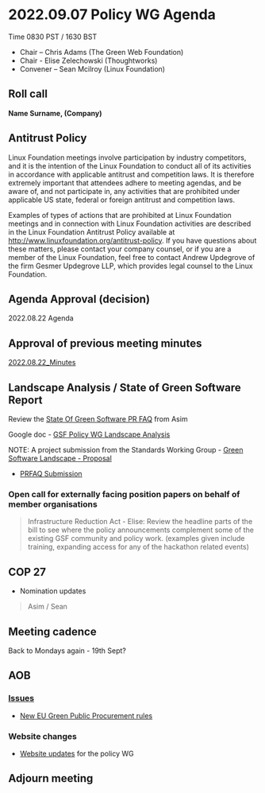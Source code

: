 # 2022.09.07 Policy WG Agenda

Time 0830 PST / 1630 BST

- Chair – Chris Adams (The Green Web Foundation)
- Chair - Elise Zelechowski (Thoughtworks)
- Convener –  Sean Mcilroy (Linux Foundation)

## Roll call

**Name Surname, (Company)**  

## Antitrust Policy
Linux Foundation meetings involve participation by industry competitors, and it is the intention of the Linux Foundation to conduct all of its activities in accordance with applicable antitrust and competition laws. It is therefore extremely important that attendees adhere to meeting agendas, and be aware of, and not participate in, any activities that are prohibited under applicable US state, federal or foreign antitrust and competition laws.

Examples of types of actions that are prohibited at Linux Foundation meetings and in connection with Linux Foundation activities are described in the Linux Foundation Antitrust Policy available at http://www.linuxfoundation.org/antitrust-policy. If you have questions about these matters, please contact your company counsel, or if you are a member of the Linux Foundation, feel free to contact Andrew Updegrove of the firm Gesmer Updegrove LLP, which provides legal counsel to the Linux Foundation.
  
## Agenda Approval (decision) 

2022.08.22 Agenda
  
## Approval of previous meeting minutes

[2022.08.22_Minutes](https://github.com/Green-Software-Foundation/policy_wg/blob/main/Agenda_Minutes/2022/2022.08.22_Minutes.md)

## Landscape Analysis / State of Green Software Report

Review the [State Of Green Software PR FAQ](https://github.com/Green-Software-Foundation/pr-faqs/blob/9370ee84b27df0e57ec0ae8d4be18730c8cd67af/live/state-of-green-software.pr-faq.md) from Asim

Google doc - [GSF Policy WG Landscape Analysis](https://docs.google.com/document/d/1fLespnMFXw4CjVqmcZ9ktxRsIw76ierQhNliERFQAXw/edit#heading=h.y3a83wfbu9ac)

NOTE: A project submission from the Standards Working Group - [Green Software Landscape - Proposal](https://github.com/Green-Software-Foundation/opensource_wg/issues/41)
 - [PRFAQ Submission](https://docs.google.com/document/d/1VpzlQIEXjR8SOfDkEI9pNTTKDvu7kbgjYf3sPa0_B5U/edit)

### Open call for externally facing position papers on behalf of member organisations

> Infrastructure Reduction Act - Elise: Review the headline parts of the bill to see where the policy announcements complement some of the existing GSF community and policy work. (examples given include training, expanding access for any of the hackathon related events)

## COP 27

- Nomination updates
> Asim / Sean

## Meeting cadence

Back to Mondays again - 19th Sept?

## AOB  

### [Issues](https://github.com/Green-Software-Foundation/policy_wg/issues) 

- [New EU Green Public Procurement rules](https://github.com/Green-Software-Foundation/policy_wg/issues/7)

### Website changes

- [Website updates](https://policy.greensoftware.foundation) for the policy WG

## Adjourn meeting
  
